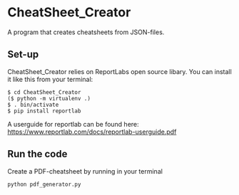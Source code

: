 # CheatSheet_Creator

A program that creates cheatsheets from JSON-files.

## Set-up

CheatSheet_Creator relies on ReportLabs open source libary. You can install it like this from your terminal: 

    $ cd CheatSheet_Creator
    ($ python -m virtualenv .)
    $ . bin/activate
    $ pip install reportlab

A userguide for reportlab can be found here: https://www.reportlab.com/docs/reportlab-userguide.pdf

## Run the code

Create a PDF-cheatsheet by running in your terminal

    python pdf_generator.py
